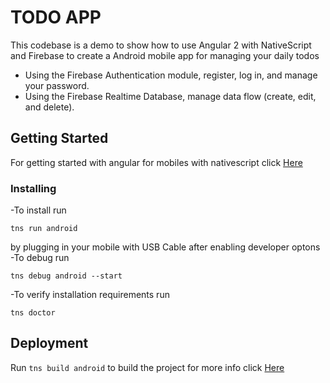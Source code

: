# TODO APP

This codebase is a demo to show how to use Angular 2 with NativeScript and Firebase to create a  Android mobile app for managing your daily todos
- Using the Firebase Authentication module, register, log in, and manage your password.
- Using the Firebase Realtime Database, manage data flow (create, edit, and delete).
## Getting Started

For getting started with angular for mobiles with nativescript click [Here](https://docs.nativescript.org/angular/start/introduction)

### Installing

-To install run
```
tns run android
```
by plugging in your mobile with USB Cable after enabling developer optons
-To debug run
```
tns debug android --start
```
-To verify installation requirements run
```
tns doctor
```

## Deployment

Run `tns build android` to build the project for more info click [Here](https://docs.nativescript.org/tooling/docs-cli/project/testing/build-android)


